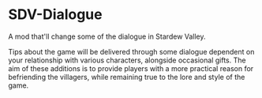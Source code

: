 # SDV-Dialogue
A mod that'll change some of the dialogue in Stardew Valley.

Tips about the game will be delivered through some dialogue dependent on your relationship with various characters, alongside occasional gifts.
The aim of these additions is to provide players with a more practical reason for befriending the villagers, while remaining true to the lore and style of the game.
